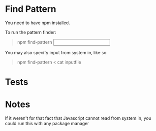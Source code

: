 Find Pattern
============
You need to have npm installed.

To run the pattern finder:

> npm find-pattern <input>

You may also specify input from system in, like so

> npm find-pattern < cat inputfile

Tests
=====


Notes
=====
If it weren't for that fact that Javascript cannot read from system in, you could run this with any package manager